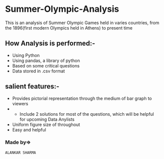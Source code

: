 # Summer-Olympic-Analysis
This is an analysis of Summer Olympic Games held in varies countries, from the 1896(first modern Olympics held in Athens) to present time


## How Analysis is performed:-
  - Using Python
  - Using pandas, a library of python
  - Based on some critical questions
  - Data stored in .csv format
             
             
## salient features:-
  - Provides pictorial representation through the medium of bar graph to viewers
  - * Include 2 solutions for most of the questions, which will be helpful for upcoming Data Anylists
  - Uniform figure size of throughout
  - Easy and helpful 


### Made by=>
    ALANKAR SHARMA

